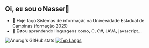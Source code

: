 ## Oi, eu sou o Nasser👋


- 🔭 Hoje faço Sistemas de informação na Universidade Estadual de Campinas (formação 2026)
- 🌱 Estou aprendendo linguagens como, C, C#, JAVA, javascript...

![Anurag's GitHub stats](https://github-readme-stats.vercel.app/api?username=NasserNFares&show_icons=true&theme=radical)
[![Top Langs](https://github-readme-stats.vercel.app/api/top-langs/?username=NasserNFares&layout=donut-vertical)](https://github.com/anuraghazra/github-readme-stats)
